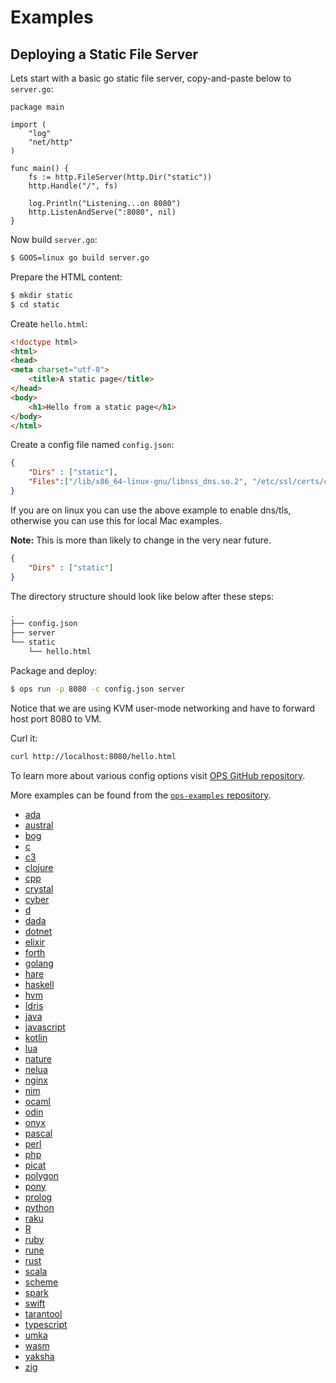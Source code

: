 Examples
========

## Deploying a Static File Server
Lets start with a basic go static file server, copy-and-paste below to `server.go`:
```golang
package main

import (
    "log"
    "net/http"
)

func main() {
    fs := http.FileServer(http.Dir("static"))
    http.Handle("/", fs)

    log.Println("Listening...on 8080")
    http.ListenAndServe(":8080", nil)
}
```

Now build `server.go`:
```sh
$ GOOS=linux go build server.go
```

Prepare the HTML content:
```sh
$ mkdir static
$ cd static
```

Create `hello.html`:
```html
<!doctype html>
<html>
<head>
<meta charset="utf-8">
    <title>A static page</title>
</head>
<body>
    <h1>Hello from a static page</h1>
</body>
</html>
```

Create a config file named `config.json`:
```json
{
    "Dirs" : ["static"],
    "Files":["/lib/x86_64-linux-gnu/libnss_dns.so.2", "/etc/ssl/certs/ca-certificates.crt"]
}
```

If you are on linux you can use the above example to enable dns/tls, otherwise you can use this for local Mac examples.

**Note:** This is more than likely to change in the very near future.
```json
{
    "Dirs" : ["static"]
}
```

The directory structure should look like below after these steps:
```bash
.
├── config.json
├── server
└── static
    └── hello.html
```

Package and deploy:
```sh
$ ops run -p 8080 -c config.json server
```

Notice that we are using KVM user-mode networking and have to forward host port 8080 to VM.

Curl it:
```bash
curl http://localhost:8080/hello.html
```

To learn more about various config options visit [OPS GitHub repository](https://github.com/nanovms/ops).

More examples can be found from the [`ops-examples` repository](https://github.com/nanovms/ops-examples).
- [ada](https://github.com/nanovms/ops-examples/tree/master/ada)
- [austral](https://github.com/nanovms/ops-examples/tree/master/austral)
- [bog](https://github.com/nanovms/ops-examples/tree/master/bog)
- [c](https://github.com/nanovms/ops-examples/tree/master/c)
- [c3](https://github.com/nanovms/ops-examples/tree/master/c3)
- [clojure](https://github.com/nanovms/ops-examples/tree/master/clojure)
- [cpp](https://github.com/nanovms/ops-examples/tree/master/cpp)
- [crystal](https://github.com/nanovms/ops-examples/tree/master/crystal)
- [cyber](https://github.com/nanovms/ops-examples/tree/master/cyber)
- [d](https://github.com/nanovms/ops-examples/tree/master/d)
- [dada](https://github.com/nanovms/ops-examples/tree/master/dada)
- [dotnet](https://github.com/nanovms/ops-examples/tree/master/dotnet)
- [elixir](https://github.com/nanovms/ops-examples/tree/master/elixir)
- [forth](https://github.com/nanovms/ops-examples/tree/master/forth)
- [golang](https://github.com/nanovms/ops-examples/tree/master/golang)
- [hare](https://github.com/nanovms/ops-examples/tree/master/hare)
- [haskell](https://github.com/nanovms/ops-examples/tree/master/haskell)
- [hvm](https://github.com/nanovms/ops-examples/tree/master/hvm)
- [Idris](https://github.com/nanovms/ops-examples/tree/master/Idris)
- [java](https://github.com/nanovms/ops-examples/tree/master/java)
- [javascript](https://github.com/nanovms/ops-examples/tree/master/javascript)
- [kotlin](https://github.com/nanovms/ops-examples/tree/master/kotlin)
- [lua](https://github.com/nanovms/ops-examples/tree/master/lua)
- [nature](https://github.com/nanovms/ops-examples/tree/master/nature)
- [nelua](https://github.com/nanovms/ops-examples/tree/master/nelua)
- [nginx](https://github.com/nanovms/ops-examples/tree/master/nginx)
- [nim](https://github.com/nanovms/ops-examples/tree/master/nim)
- [ocaml](https://github.com/nanovms/ops-examples/tree/master/ocaml)
- [odin](https://github.com/nanovms/ops-examples/tree/master/odin)
- [onyx](https://github.com/nanovms/ops-examples/tree/master/onyx)
- [pascal](https://github.com/nanovms/ops-examples/tree/master/pascal)
- [perl](https://github.com/nanovms/ops-examples/tree/master/perl)
- [php](https://github.com/nanovms/ops-examples/tree/master/php)
- [picat](https://github.com/nanovms/ops-examples/tree/master/picat)
- [polygon](https://github.com/nanovms/ops-examples/tree/master/polygon)
- [pony](https://github.com/nanovms/ops-examples/tree/master/pony)
- [prolog](https://github.com/nanovms/ops-examples/tree/master/prolog)
- [python](https://github.com/nanovms/ops-examples/tree/master/python)
- [raku](https://github.com/nanovms/ops-examples/tree/master/raku)
- [R](https://github.com/nanovms/ops-examples/tree/master/R)
- [ruby](https://github.com/nanovms/ops-examples/tree/master/ruby)
- [rune](https://github.com/nanovms/ops-examples/tree/master/rune)
- [rust](https://github.com/nanovms/ops-examples/tree/master/rust)
- [scala](https://github.com/nanovms/ops-examples/tree/master/scala)
- [scheme](https://github.com/nanovms/ops-examples/tree/master/scheme)
- [spark](https://github.com/nanovms/ops-examples/tree/master/spark)
- [swift](https://github.com/nanovms/ops-examples/tree/master/swift)
- [tarantool](https://github.com/nanovms/ops-examples/tree/master/tarantool)
- [typescript](https://github.com/nanovms/ops-examples/tree/master/typescript)
- [umka](https://github.com/nanovms/ops-examples/tree/master/umka)
- [wasm](https://github.com/nanovms/ops-examples/tree/master/wasm)
- [yaksha](https://github.com/nanovms/ops-examples/tree/master/yaksha)
- [zig](https://github.com/nanovms/ops-examples/tree/master/zig)
